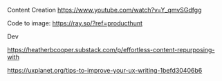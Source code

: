 
Content Creation
https://www.youtube.com/watch?v=Y_qmvSGdfgg

Code to image: 
https://ray.so/?ref=producthunt

Dev

https://heatherbcooper.substack.com/p/effortless-content-repurposing-with

https://uxplanet.org/tips-to-improve-your-ux-writing-1befd30406b6